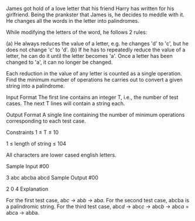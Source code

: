 James got hold of a love letter that his friend Harry has written for his girlfriend. Being the prankster that James is, he decides to meddle with it. He changes all the words in the letter into palindromes.

While modifying the letters of the word, he follows 2 rules:

(a) He always reduces the value of a letter, e.g. he changes 'd' to 'c', but he does not change 'c' to 'd'. 
(b) If he has to repeatedly reduce the value of a letter, he can do it until the letter becomes 'a'. Once a letter has been changed to 'a', it can no longer be changed.

Each reduction in the value of any letter is counted as a single operation. Find the minimum number of operations he carries out to convert a given string into a palindrome. 


Input Format 
The first line contains an integer T, i.e., the number of test cases. 
The next T lines will contain a string each.

Output Format 
A single line containing the number of minimum operations corresponding to each test case.

Constraints 
1 ≤ T ≤ 10

1 ≤ length of string ≤ 104 

All characters are lower cased english letters.

Sample Input #00

3
abc
abcba
abcd
Sample Output #00

2
0
4
Explanation

For the first test case, ab*c* -> ab*b* -> ab*a*. 
For the second test case, abcba is a palindromic string. 
For the third test case, abc*d* -> abc*c* -> abc*b* -> abc*a* = ab*c*a -> ab*b*a.
